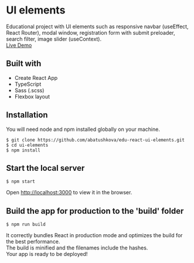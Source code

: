 # UI elements
Educational project with UI elements such as responsive navbar (useEffect, React Router), modal window, registration form with submit preloader, search filter, image slider (useContext).  
[Live Demo](https://abatushkova.github.io/edu-react-ui-elements/)

## Built with
- Create React App
- TypeScript
- Sass (.scss)
- Flexbox layout

## Installation
You will need node and npm installed globally on your machine.
```
$ git clone https://github.com/abatushkova/edu-react-ui-elements.git
$ cd ui-elements
$ npm install
```

## Start the local server
```
$ npm start
```
Open [http://localhost:3000](http://localhost:3000) to view it in the browser.

## Build the app for production to the 'build' folder
```
$ npm run build
```
It correctly bundles React in production mode and optimizes the build for the best performance.  
The build is minified and the filenames include the hashes.  
Your app is ready to be deployed!
